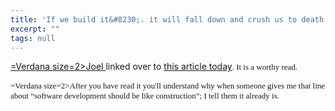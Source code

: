 ```yaml
---
title: 'If we build it&#8230;. it will fall down and crush us to death.'
excerpt: ""
tags: null
---
```

<a href="http://www.joelonsoftware.com">=Verdana size=2>Joel </font></a>linked over to <a href="http://www.poppendieck.com/construction.htm">this article today</a><font face=Verdana size=2>. It is a worthy read.

=Verdana size=2>After you have read it you'll understand why when someone gives me that line about &#8220;software development should be like construction&#8221;;  I tell them it already is.
